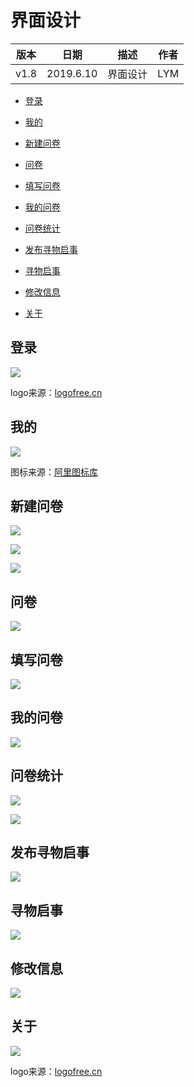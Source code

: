 # 界面设计




| 版本 | 日期 | 描述 | 作者 |
| - | - | - | - |
| v1.8 | 2019.6.10 | 界面设计 | LYM |



* [登录](#登录)

* [我的](#我的)

* [新建问卷](#新建问卷)

* [问卷](#问卷)

* [填写问卷](#填写问卷)

* [我的问卷](#我的问卷)

* [问卷统计](#问卷统计)

* [发布寻物启事](#发布寻物启事)

* [寻物启事](#寻物启事)

* [修改信息](#修改信息)

* [关于](#关于)

## 登录

![](UI_image/login.png)

logo来源：[logofree.cn](http://www.logofree.cn/)
## 我的

![](UI_image/mine.png)

图标来源：[阿里图标库](https://www.iconfont.cn/)

## 新建问卷

![](UI_image/newQuestionaire1.png)

![](UI_image/newQuestionaire2.png)

![](UI_image/newQuestionaire3.png)

## 问卷

![](UI_image/questionaireList.png)

## 填写问卷

![](UI_image/answerQuestionaire.png)

## 我的问卷

![](UI_image/myQuestion1.png)

## 问卷统计

![](UI_image/statistics1.png)

![](UI_image/statistics2.png)

## 发布寻物启事

![](UI_image/newLost.png)

## 寻物启事

![](UI_image/lostList.png)

## 修改信息

![](UI_image/modifyUserInfo.png)

## 关于

![](UI_image/about.png)

logo来源：[logofree.cn](http://www.logofree.cn/)
